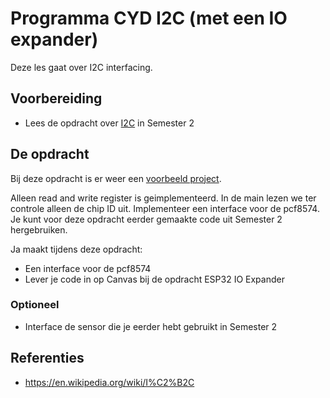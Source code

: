 # Programma CYD I2C (met een IO expander)

Deze les gaat over I2C interfacing.

## Voorbereiding

- Lees de opdracht over [I2C](https://github.com/HU-TI-DEV/TI-S2/blob/main/programma/lesprogramma/programma-i2c-1.md) in Semester 2

## De opdracht

Bij deze opdracht is er weer een [voorbeeld project](../../software/CYD/I2C/). 

Alleen read and write register is geimplementeerd. In de main lezen we ter controle alleen de chip ID uit. Implementeer een interface voor de pcf8574. Je kunt voor deze opdracht eerder gemaakte code uit Semester 2 hergebruiken. 

Ja maakt tijdens deze opdracht: 
  - Een interface voor de pcf8574
  - Lever je code in op Canvas bij de opdracht ESP32 IO Expander 

### Optioneel

- Interface de sensor die je eerder hebt gebruikt in Semester 2

## Referenties

- https://en.wikipedia.org/wiki/I%C2%B2C

